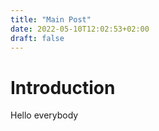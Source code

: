```yaml
---
title: "Main Post"
date: 2022-05-10T12:02:53+02:00
draft: false
---
```


# Introduction 

Hello everybody